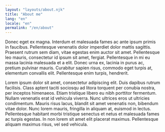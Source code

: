```yaml
---
layout: "layouts/about.njk"
title: "About me"
lang: "en"
locale: "en"
permalink: "/en/about"
---
```


Donec eget ex magna. Interdum et malesuada fames ac ante ipsum primis in faucibus. Pellentesque venenatis dolor
imperdiet dolor mattis sagittis. Praesent rutrum sem diam, vitae egestas enim auctor sit amet. Pellentesque leo mauris,
consectetur id ipsum sit amet, fergiat. Pellentesque in mi eu massa lacinia malesuada et a elit. Donec urna ex, lacinia
in purus ac, pretium pulvinar mauris. Curabitur sapien risus, commodo eget turpis at, elementum convallis elit.
Pellentesque enim turpis, hendrerit.

Lorem ipsum dolor sit amet, consectetur adipiscing elit. Duis dapibus rutrum facilisis. Class aptent taciti sociosqu
ad litora torquent per conubia nostra, per inceptos himenaeos. Etiam tristique libero eu nibh porttitor fermentum.
Nullam venenatis erat id vehicula viverra. Nunc ultrices eros ut ultricies condimentum. Mauris risus lacus, blandit sit
amet venenatis non, bibendum vitae dolor. Nunc lorem mauris, fringilla in aliquam at, euismod in lectus. Pellentesque
habitant morbi tristique senectus et netus et malesuada fames ac turpis egestas. In non lorem sit amet elit placerat
maximus. Pellentesque aliquam maximus risus, vel sed vehicula.
